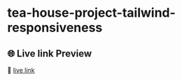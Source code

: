 # tea-house-project-tailwind-responsiveness

## 🌐  Live link Preview  
🚀 [live link](https://belayethossain7.github.io/tea-house-project-tailwind-responsiveness/)
